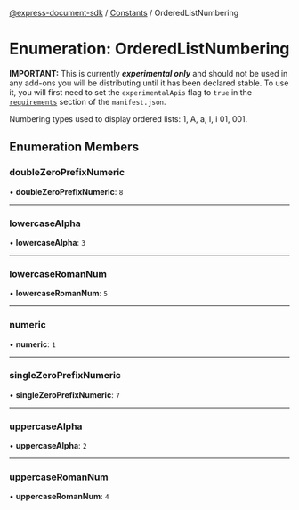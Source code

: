 [@express-document-sdk](../../../overview.md) / [Constants](../overview.md) / OrderedListNumbering

# Enumeration: OrderedListNumbering

<InlineAlert slots="text" variant="warning"/>

**IMPORTANT:** This is currently ***experimental only*** and should not be used in any add-ons you will be distributing until it has been declared stable. To use it, you will first need to set the `experimentalApis` flag to `true` in the [`requirements`](../../../../../manifest/index.md#requirements) section of the `manifest.json`.

Numbering types used to display ordered lists: 1, A, a, I, i 01, 001.

## Enumeration Members

### doubleZeroPrefixNumeric

• **doubleZeroPrefixNumeric**: `8`

<hr />

### lowercaseAlpha

• **lowercaseAlpha**: `3`

<hr />

### lowercaseRomanNum

• **lowercaseRomanNum**: `5`

<hr />

### numeric

• **numeric**: `1`

<hr />

### singleZeroPrefixNumeric

• **singleZeroPrefixNumeric**: `7`

<hr />

### uppercaseAlpha

• **uppercaseAlpha**: `2`

<hr />

### uppercaseRomanNum

• **uppercaseRomanNum**: `4`

